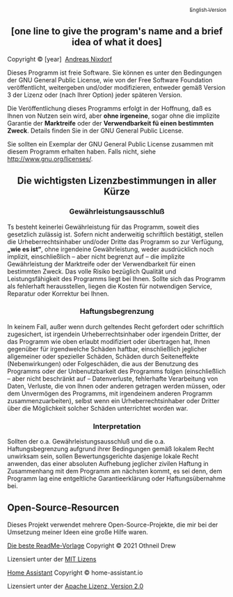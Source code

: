 <p align="right"><a href="COPYRIGHT_EN.md"><sub>English Version</sub></a></p>

<h2 align="center">[one line to give the program's name and a brief idea of what it does]</h2>
<p>Copyright &copy;&nbsp;[year]&nbsp;&nbsp;<a href="https://github.com/nixe64">Andreas Nixdorf</a>

Dieses Programm ist freie Software. Sie können es unter den Bedingungen der GNU General Public License, wie von der Free Software Foundation veröffentlicht, weitergeben und/oder modifizieren, entweder gemäß Version 3 der Lizenz oder (nach Ihrer Option) jeder späteren Version.

Die Veröffentlichung dieses Programms erfolgt in der Hoffnung, daß es Ihnen von Nutzen sein wird, aber <b>ohne irgeneine</b>, sogar ohne die implizite Garantie der <b>Marktreife</b> oder der <b>Verwendbarkeit f&uuml; einen bestimmten Zweck</b>. Details finden Sie in der GNU General Public License.

Sie sollten ein Exemplar der GNU General Public License zusammen mit diesem Programm erhalten haben. Falls nicht, siehe <http://www.gnu.org/licenses/>.

<h2 align="center">Die wichtigsten Lizenzbestimmungen in aller K&uuml;rze</h2>
<h3 align="center">Gewährleistungsausschluß</h3>

<p>Ts besteht keinerlei Gewährleistung für das Programm, soweit dies gesetzlich zulässig ist. Sofern nicht anderweitig schriftlich bestätigt, stellen die Urheberrechtsinhaber und/oder Dritte das Programm so zur Verfügung, <b>„wie es ist“</b>, ohne irgendeine Gewährleistung, weder ausdrücklich noch implizit, einschließlich – aber nicht begrenzt auf – die implizite Gewährleistung der Marktreife oder der Verwendbarkeit für einen bestimmten Zweck. Das volle Risiko bezüglich Qualität und Leistungsfähigkeit des Programms liegt bei Ihnen. Sollte sich das Programm als fehlerhaft herausstellen, liegen die Kosten für notwendigen Service, Reparatur oder Korrektur bei Ihnen.</p>
<h3 align="center">Haftungsbegrenzung</h3>
<p>
In keinem Fall, außer wenn durch geltendes Recht gefordert oder schriftlich zugesichert, ist irgendein Urheberrechtsinhaber oder irgendein Dritter, der das Programm wie oben erlaubt modifiziert oder übertragen hat, Ihnen gegenüber für irgendwelche Schäden haftbar, einschließlich jeglicher allgemeiner oder spezieller Schäden, Schäden durch Seiteneffekte (Nebenwirkungen) oder Folgeschäden, die aus der Benutzung des Programms oder der Unbenutzbarkeit des Programms folgen (einschließlich – aber nicht beschränkt auf – Datenverluste, fehlerhafte Verarbeitung von Daten, Verluste, die von Ihnen oder anderen getragen werden müssen, oder dem Unvermögen des Programms, mit irgendeinem anderen Programm zusammenzuarbeiten), selbst wenn ein Urheberrechtsinhaber oder Dritter über die Möglichkeit solcher Schäden unterrichtet worden war. 
</p>
<h3 align="center">Interpretation</h3>
<p>
Sollten der o.a. Gewährleistungsausschluß und die o.a. Haftungsbegrenzung aufgrund ihrer Bedingungen gemäß lokalem Recht unwirksam sein, sollen Bewertungsgerichte dasjenige lokale Recht anwenden, das einer absoluten Aufhebung jeglicher zivilen Haftung in Zusammenhang mit dem Programm am nächsten kommt, es sei denn, dem Programm lag eine entgeltliche Garantieerklärung oder Haftungsübernahme bei. 
</p>

<h2>Open-Source-Resourcen</h2>
<p>Dieses Projekt verwendet mehrere Open-Source-Projekte, die mir bei der Umsetzung
meiner Ideen eine große Hilfe waren.</p>

[Die beste ReadMe-Vorlage](https://github.com/othneildrew/Best-README-Template)
Copyright &copy; 2021 Othneil Drew

Lizensiert unter der [MIT Lizens](license.mit.md)

[Home Assistant](https://www.home-assistant.io)
Copyright &copy; home-assistant.io

Lizensiert unter der [Apache Lizenz, Version 2.0](license.apache.md)

